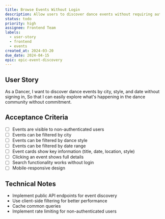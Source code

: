 ```yaml
---
title: Browse Events Without Login
description: Allow users to discover dance events without requiring authentication
status: todo
priority: high
assignee: Frontend Team
labels:
  - user-story
  - frontend
  - events
created_at: 2024-03-20
due_date: 2024-04-15
epic: epic-event-discovery
---
```


## User Story

As a Dancer,
I want to discover dance events by city, style, and date without signing in,
So that I can easily explore what's happening in the dance community without commitment.

## Acceptance Criteria

- [ ] Events are visible to non-authenticated users
- [ ] Events can be filtered by city
- [ ] Events can be filtered by dance style
- [ ] Events can be filtered by date range
- [ ] Event cards show key information (title, date, location, style)
- [ ] Clicking an event shows full details
- [ ] Search functionality works without login
- [ ] Mobile-responsive design

## Technical Notes

- Implement public API endpoints for event discovery
- Use client-side filtering for better performance
- Cache common queries
- Implement rate limiting for non-authenticated users
